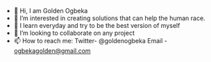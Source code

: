 - 👋 Hi, I am Golden Ogbeka
- 👀 I’m interested in creating solutions that can help the human race.
- 🌱 I learn everyday and try to be the best version of myself
- 💞️ I’m looking to collaborate on any project
- 📫 How to reach me: 
Twitter- @goldenogbeka
Email - ogbekagolden@gmail.com

<!---
Golden-Ogbeka/Golden-Ogbeka is a ✨ special ✨ repository because its `README.md` (this file) appears on your GitHub profile.
You can click the Preview link to take a look at your changes.
--->
